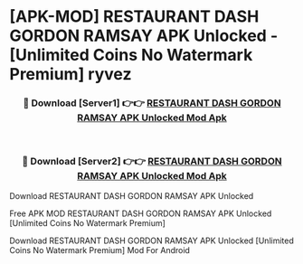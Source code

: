 # [APK-MOD] RESTAURANT DASH  GORDON RAMSAY APK Unlocked - [Unlimited Coins No Watermark Premium] ryvez



<div align="center">
<h3>🔴 Download [Server1] 👉👉 <a href="https://momento.my/?title=RESTAURANT_DASH__GORDON_RAMSAY_APK_Unlocked">RESTAURANT DASH  GORDON RAMSAY APK Unlocked Mod Apk</a></h3><br>

<h3>🔴 Download [Server2] 👉👉 <a href="https://momento.my/?title=RESTAURANT_DASH__GORDON_RAMSAY_APK_Unlocked">RESTAURANT DASH  GORDON RAMSAY APK Unlocked Mod Apk</a></h3>
</div>



Download RESTAURANT DASH  GORDON RAMSAY APK Unlocked 

Free APK MOD RESTAURANT DASH  GORDON RAMSAY APK Unlocked [Unlimited Coins No Watermark Premium]

Download RESTAURANT DASH  GORDON RAMSAY APK Unlocked [Unlimited Coins No Watermark Premium] Mod For Android

